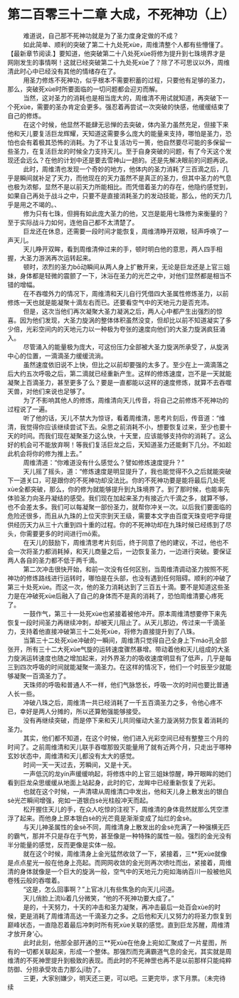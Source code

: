 <h1>第二百零三十二章 大成，不死神功（上）</h1>
<div id="content">&nbsp&nbsp&nbsp&nbsp&nbsp&nbsp&nbsp&nbsp
 难道说，自己那不死神功就是为了圣力度身定做的不成？
 <br/>&nbsp&nbsp&nbsp&nbsp&nbsp&nbsp&nbsp&nbsp
 如此简单、顺利的突破了第二十九处死xùe，周维清整个人都有些懵懂了。【最新章节阅读.】要知道，他突破第二十八处死xùe将修为提升到七珠境界才是网刚发生的事情啊！这就已经突破第二十九处死xùe了？除了不可思议以外，周维清此时心中已经没有其他的情绪存在了。
 <br/>&nbsp&nbsp&nbsp&nbsp&nbsp&nbsp&nbsp&nbsp
 用圣力修炼不死神功，似乎根本不需要积蓄的过程，只要他有足够的圣力，那么，突破死xùe时所要面临的一切问题都会迎刃而解。
 <br/>&nbsp&nbsp&nbsp&nbsp&nbsp&nbsp&nbsp&nbsp
 当然，这对圣力的消耗也是相当庞大的，周维清不用试就知道，再突破下一个死xùe，需要的圣办肯定会更多。强忍着再尝试一次突破的快感，他缓缓结束了自己的修炼。
 <br/>&nbsp&nbsp&nbsp&nbsp&nbsp&nbsp&nbsp&nbsp
 在这个时候，他显然不能肆无忌惮的去突破，体内圣力虽然充足，但接下来他和天儿要复活巨龙辉耀，天知道这需要多么庞大的能量来支持，哪怕是圣力，恐怕也会有着极其恐怖的消耗。为了不让复活功亏一篑，他自然要尽可能的多保留一些圣力，在复活巨龙的时候全力支持天儿。至于自身突破的问题，有了今天这个发现还会远么？在他的计划中还是要去雪神山一趟的。还是先解决眼前的问题再说。
 <br/>&nbsp&nbsp&nbsp&nbsp&nbsp&nbsp&nbsp&nbsp
 此时，周维清也发现一个奇妙的地方，他体内的圣力消耗了三百滴之后，几乎是瞬间就补足了天力，而他现在的天力虽然不是真正的圣力，但其中圣力的气息也极为浓郁，显然不是以前天力所能相比。而凭借着圣力的存在，他隐约感觉到，如果自己再处于战斗之中，只要不是直接消耗圣力的发动技能，那么，他的天力几乎是用之不竭的。、
 <br/>&nbsp&nbsp&nbsp&nbsp&nbsp&nbsp&nbsp&nbsp
 修为只有七珠，但拥有如此庞大圣力的他，又岂是能用七珠修为来衡量的？至于实际战斗力如何，连他自己都不太清楚了。
 <br/>&nbsp&nbsp&nbsp&nbsp&nbsp&nbsp&nbsp&nbsp
 巨龙还在休息，还需要一段时间才能恢复，周维清睁开双眼，轻声呼唤了一声天儿。
 <br/>&nbsp&nbsp&nbsp&nbsp&nbsp&nbsp&nbsp&nbsp
 天儿睁开双眸，看到周维清伸过来的手，顿时明白他的意思，两人四手相握，大圣力游涡再次运转起来。
 <br/>&nbsp&nbsp&nbsp&nbsp&nbsp&nbsp&nbsp&nbsp
 顿时，浓烈的圣力bō动瞬间从两人身上扩散开来，无论是巨龙还是上官三姐妹，身体都是轻微的震颤了一下，沐浴在圣力的光芒之中，对他们显然都是相当不错的增幅。
 <br/>&nbsp&nbsp&nbsp&nbsp&nbsp&nbsp&nbsp&nbsp
 在不吞噬外力的情况下，周维清和天儿自行凭借四大圣属性修炼圣力，以前修炼一天也就是能凝聚十滴左右而已。还要看空气中的天地元力是否充沛。
 <br/>&nbsp&nbsp&nbsp&nbsp&nbsp&nbsp&nbsp&nbsp
 但是，这次当他们再次凝聚大圣力凝涡之后，两人心中都产生出强烈的惊喜。因为他们发现，大圣力旋涡的整体体积虽然没变，但却比以前不知道凝实了多少倍，光彩空间内的天地元力以一种极为夸张的速度向他们的大圣力旋涡疯狂涌入。
 <br/>&nbsp&nbsp&nbsp&nbsp&nbsp&nbsp&nbsp&nbsp
 尽管涌入的能量极为庞大，可这份压力全部被大圣力旋涡所承受了，从旋涡中心的位置，一滴滴圣力缓缓流淌。
 <br/>&nbsp&nbsp&nbsp&nbsp&nbsp&nbsp&nbsp&nbsp
 虽然速度依旧说不上快，但比之以前却要强的太多了。至少在上一滴滴落之后大约五次呼吸之后，第二滴就已经重新产生。这样的修炼速度，岂不是一天就能凝聚上百滴圣力，甚至更多了么？要是一直都能以这样的速度修炼，就算不去吞噬天兽，对他们来说也足够了。
 <br/>&nbsp&nbsp&nbsp&nbsp&nbsp&nbsp&nbsp&nbsp
 为了不影响其他人的修炼，周维清向天儿传音，将自己之前修炼不死神功的过程说了一遍。
 <br/>&nbsp&nbsp&nbsp&nbsp&nbsp&nbsp&nbsp&nbsp
 听了他的话，天儿不禁大为惊讶，看着周维清，思考片刻后，传音道：“维清，我觉得你应该继续尝试下去。朵思之前消耗不小，想要恢复过来，至少也要十天的时间。而我们现在凝聚圣力这么快，十天里，应该能够支持你的消耗了。这么好的机会可不能放弃啊！等我们复活巨龙之后，天知道圣力还能剩下几分。不如趁此机会将你的修为推上去。”
 <br/>&nbsp&nbsp&nbsp&nbsp&nbsp&nbsp&nbsp&nbsp
 周维清道：“你难道没有什么感觉么？譬如修炼速度提升？”
 <br/>&nbsp&nbsp&nbsp&nbsp&nbsp&nbsp&nbsp&nbsp
 天儿摇了摇头，道：“修炼速度是明显提升了，我也能觉得不久之后就能突破下一道关口，可是跟你的不死神功却没法比。你的不死神功要是能将最后几处死xùe全都突破，那么，你的修为就能够提升到九珠境界了。到了那时候，也能率先体验圣力向圣丹凝结的感受。我们现在加起来圣力有接近六千滴之多，就算不够，也不会差太多。我们可以每凝聚一部份圣力，就帮你冲关一次。以后我们要面临的危险还很多，而且从九珠的上位天宗到天王级，需要本文字由百度天珠变吧字母提供经历天力从三十六重到四十重的过程。你的不死神功却在九珠时候已经练到了尽头，你需要更多的时间进行mō索。
 <br/>&nbsp&nbsp&nbsp&nbsp&nbsp&nbsp&nbsp&nbsp
 在天儿的鼓励下，周维清思考片刻后，终于同意了他的建议，不过，他也不会一次将圣力都消耗掉，和天儿商量之后，一边恢复圣力，一边进行突破。要保证两人各自的圣力都不低于两千滴。
 <br/>&nbsp&nbsp&nbsp&nbsp&nbsp&nbsp&nbsp&nbsp
 第二次冲击很快开始，和前一次没有任何区别，当周维清调动圣力按照不死神功的修炼路线进行运转时，哪怕是在头部，也没有遇到任何阻碍。顺利的冲破了第三十处死xùe。而这一次，他的圣力消耗达到了三百五十滴。要不是知道这些圣力是在冲破死xùe后融入了自己的身体而不是真的消耗了，恐怕周维清要心疼死了。
 <br/>&nbsp&nbsp&nbsp&nbsp&nbsp&nbsp&nbsp&nbsp
 一鼓作气，第三十一处死xùe也紧接着被他冲开。原本周维清想要停下来先恢复一段时间圣力再继续冲刺，却被天儿阻止了。从天儿那边，传过来一千滴圣力，支持着他直接冲破第三十二处死xùe，将修为直接提升到了八珠。
 <br/>&nbsp&nbsp&nbsp&nbsp&nbsp&nbsp&nbsp&nbsp
 当第三十二处死xùe冲破的一瞬间，周维清只觉得自己全身上下máo孔全部张开，所有三十二大死xùe气旋的运转速度骤然暴增。带动着他和天儿组成的大圣力旋涡运转速度也随之增加起来，对外界圣力的吸收速度明显有了低声，几乎是每三到四次呼吸的时间就能凝聚一滴圣力。在这样的情况下，他们一个时辰至少就能够凝聚一百滴圣力了。
 <br/>&nbsp&nbsp&nbsp&nbsp&nbsp&nbsp&nbsp&nbsp
 天珠师的呼吸和普通人不一样，他们气脉悠长，呼吸一次的时间也要比普通人长一些。
 <br/>&nbsp&nbsp&nbsp&nbsp&nbsp&nbsp&nbsp&nbsp
 冲破八珠之后，周维清一共已经消耗了一千五百滴圣力之多，令他心疼不已，幸好是两人分摊的，所以还算勉强能够接受。
 <br/>&nbsp&nbsp&nbsp&nbsp&nbsp&nbsp&nbsp&nbsp
 没有再继续突破，而是停下来和天儿共同催动大圣力漩涡努力恢复着消耗的圣力。
 <br/>&nbsp&nbsp&nbsp&nbsp&nbsp&nbsp&nbsp&nbsp
 其实，他们都不知道，在这个时候，他们进入光彩空间已经有整整三个月的时间了。之前周维清和天儿联手吞噬那毁灭能量用了就有近两个月，只走出于哪种玄妙状态中，周维清和天儿都没有太大的感觉。
 <br/>&nbsp&nbsp&nbsp&nbsp&nbsp&nbsp&nbsp&nbsp
 时间一天一天过去，芳瞬间，又是十天。
 <br/>&nbsp&nbsp&nbsp&nbsp&nbsp&nbsp&nbsp&nbsp
 一声低沉的龙yín声缓缓响起，将修炼中的上官三姐妹惊醒，睁开眼眸的她们看到巨龙朵思缓缓从地面上站起身，此时的它，龙眸中已经重新恢复了光彩。
 <br/>&nbsp&nbsp&nbsp&nbsp&nbsp&nbsp&nbsp&nbsp
 也就在这个时候，一声清啸从周维清口中发出，他和天儿身上散发出的银白sè光芒瞬间增强，宛如一道银白sè光柱般冲天而起。
 <br/>&nbsp&nbsp&nbsp&nbsp&nbsp&nbsp&nbsp&nbsp
 松开握住天儿的手，在众人吃惊的注视下，周维清的身体竟然就那么凭空漂浮了起来。而他身上原本银白sè的光芒竟是渐渐变成了灿烂的金sè。
 <br/>&nbsp&nbsp&nbsp&nbsp&nbsp&nbsp&nbsp&nbsp
 与天儿神圣属性的金sè不同，周维清身上散发出的金sè充满了一种强横无匹的霸气，那并不只是存在于气势，甚至像是一种特殊的属性一般。强烈的金光没有半分能量的感觉，反而更像是实体一般。
 <br/>&nbsp&nbsp&nbsp&nbsp&nbsp&nbsp&nbsp&nbsp
 就在这个时候，周维清身上金光猛然收敛了一下，紧接着，三**死xùe就像是点点星光一般在他身上亮起。而网网收敛的金光则再次喷吐而出，紧接着，周维清的身体就像是一个巨大的旋涡一般，空气中的天地元力宛如海纳百川一般被他风卷残云般的吞噬着。
 <br/>&nbsp&nbsp&nbsp&nbsp&nbsp&nbsp&nbsp&nbsp
 “这是，怎么回事啊？”上官冰儿有些焦急的向天儿问道。
 <br/>&nbsp&nbsp&nbsp&nbsp&nbsp&nbsp&nbsp&nbsp
 天儿俏脸上流lù着几分微笑，“他的不死神功要大成了。”
 <br/>&nbsp&nbsp&nbsp&nbsp&nbsp&nbsp&nbsp&nbsp
 是的，十天努力，十天的冲击和圣力凝聚，再冲击最后一处百会xùe的时候，更是消耗了周维清高达一千滴圣力之多。之后他和天儿又努力的将圣力恢复到巅峰状态，一直隐忍着最后冲刺时所有死xùe关联的感觉。直到巨龙苏醒，周维清才放开身‘心。
 <br/>&nbsp&nbsp&nbsp&nbsp&nbsp&nbsp&nbsp&nbsp
 此时此刻，他那全部开通的三**死xùe在他身上宛如汇聚成了一片星图，所有的一切都关联起来，形成一个整体。那强烈而充满霸道气息的金光，其实就是周维清的不死神罡提升到极致的表现。而此时的不死神罡也再不是以前那样只能纯粹防御、分担承受攻击力那么jī肋了。
 <br/>&nbsp&nbsp&nbsp&nbsp&nbsp&nbsp&nbsp&nbsp
 三更，大家别嫌少，明天还三更，可以吧。三更完毕，求下月票。（未完待续
 <br/>&nbsp&nbsp&nbsp&nbsp&nbsp&nbsp&nbsp&nbsp
 <br/>&nbsp&nbsp&nbsp&nbsp&nbsp&nbsp&nbsp&nbsp
</div>
